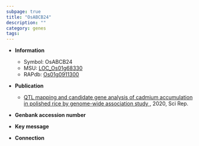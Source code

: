 ```yaml
---
subpage: true
title: "OsABCB24"
description: ""
category: genes
tags: 
---
```


* **Information**  
    + Symbol: OsABCB24  
    + MSU: [LOC_Os01g68330](http://rice.plantbiology.msu.edu/cgi-bin/ORF_infopage.cgi?orf=LOC_Os01g68330)  
    + RAPdb: [Os01g0911300](http://rapdb.dna.affrc.go.jp/viewer/gbrowse_details/irgsp1?name=Os01g0911300)  

* **Publication**  
    + [QTL mapping and candidate gene analysis of cadmium accumulation in polished rice by genome-wide association study ](http://www.ncbi.nlm.nih.gov/pubmed?term=QTL+mapping+and+candidate+gene+analysis+of+cadmium+accumulation+in+polished+rice+by+genome-wide+association+study+%5BTitle%5D), 2020, Sci Rep.

* **Genbank accession number**  

* **Key message**  

* **Connection**  



